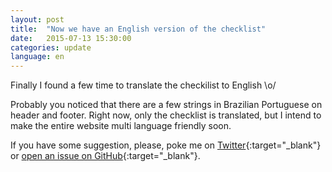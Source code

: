 ```yaml
---
layout: post
title:  "Now we have an English version of the checklist"
date:   2015-07-13 15:30:00
categories: update
language: en
---
```


Finally I found a few time to translate the checkilist to English \o/

Probably you noticed that there are a few strings in Brazilian Portuguese on header and footer. Right now, only the checklist is translated, but I intend to make the entire website multi language friendly soon.

If you have some suggestion, please, poke me on [Twitter](http://twitter.com/RafaelFunchal){:target="_blank"} or [open an issue on GitHub](https://github.com/rafaelfunchal/wordpress-security-checklist/issues){:target="_blank"}. 
